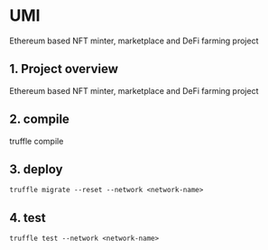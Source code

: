 # UMI
Ethereum based NFT minter, marketplace and DeFi farming project

## 1. Project overview
Ethereum based NFT minter, marketplace and DeFi farming project

## 2. compile
truffle compile

## 3. deploy
`truffle migrate --reset --network <network-name>`

## 4. test
`truffle test --network <network-name>`